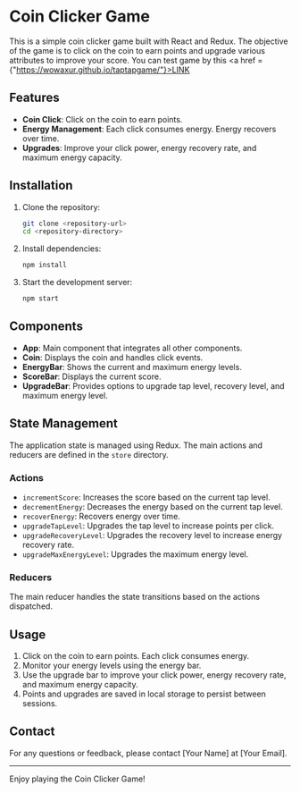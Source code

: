 # Coin Clicker Game

This is a simple coin clicker game built with React and Redux. The objective of the game is to click on the coin to earn points and upgrade various attributes to improve your score.
 You can test game by this <a href ={"https://wowaxur.github.io/taptapgame/"}>LINK</a>
## Features

- **Coin Click**: Click on the coin to earn points.
- **Energy Management**: Each click consumes energy. Energy recovers over time.
- **Upgrades**: Improve your click power, energy recovery rate, and maximum energy capacity.

## Installation

1. Clone the repository:
    ```bash
    git clone <repository-url>
    cd <repository-directory>
    ```

2. Install dependencies:
    ```bash
    npm install
    ```

3. Start the development server:
    ```bash
    npm start
    ```

## Components

- **App**: Main component that integrates all other components.
- **Coin**: Displays the coin and handles click events.
- **EnergyBar**: Shows the current and maximum energy levels.
- **ScoreBar**: Displays the current score.
- **UpgradeBar**: Provides options to upgrade tap level, recovery level, and maximum energy level.

## State Management

The application state is managed using Redux. The main actions and reducers are defined in the `store` directory.

### Actions

- `incrementScore`: Increases the score based on the current tap level.
- `decrementEnergy`: Decreases the energy based on the current tap level.
- `recoverEnergy`: Recovers energy over time.
- `upgradeTapLevel`: Upgrades the tap level to increase points per click.
- `upgradeRecoveryLevel`: Upgrades the recovery level to increase energy recovery rate.
- `upgradeMaxEnergyLevel`: Upgrades the maximum energy level.

### Reducers

The main reducer handles the state transitions based on the actions dispatched.

## Usage

1. Click on the coin to earn points. Each click consumes energy.
2. Monitor your energy levels using the energy bar.
3. Use the upgrade bar to improve your click power, energy recovery rate, and maximum energy capacity.
4. Points and upgrades are saved in local storage to persist between sessions.



## Contact

For any questions or feedback, please contact [Your Name] at [Your Email].

---

Enjoy playing the Coin Clicker Game!